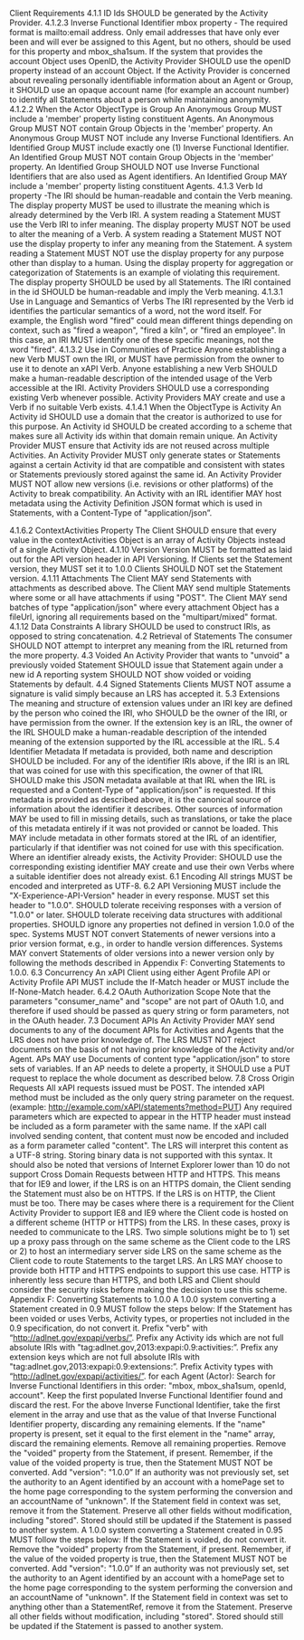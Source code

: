 Client Requirements
4.1.1 ID
Ids SHOULD be generated by the Activity Provider.
4.1.2.3 Inverse Functional Identifier
mbox property - The required format is mailto:email address. Only email addresses that have only ever been and will ever be assigned to this Agent, but no others, should be used for this property and mbox_sha1sum.
If the system that provides the account Object uses OpenID, the Activity Provider SHOULD use the openID property instead of an account Object.
If the Activity Provider is concerned about revealing personally identifiable information about an Agent or Group, it SHOULD use an opaque account name (for example an account number) to identify all Statements about a person while maintaining anonymity.
4.1.2.2 When the Actor ObjectType is Group
An Anonymous Group MUST include a 'member' property listing constituent Agents.
An Anonymous Group MUST NOT contain Group Objects in the 'member' property.
An Anonymous Group MUST NOT include any Inverse Functional Identifiers.
An Identified Group MUST include exactly one (1) Inverse Functional Identifier.
An Identified Group MUST NOT contain Group Objects in the 'member' property.
An Identified Group SHOULD NOT use Inverse Functional Identifiers that are also used as Agent identifiers.
An Identified Group MAY include a 'member' property listing constituent Agents.
4.1.3 Verb
Id property -The IRI should be human-readable and contain the Verb meaning. 
The display property MUST be used to illustrate the meaning which is already determined by the Verb IRI.
A system reading a Statement MUST use the Verb IRI to infer meaning.
The display property MUST NOT be used to alter the meaning of a Verb.
A system reading a Statement MUST NOT use the display property to infer any meaning from the Statement.
A system reading a Statement MUST NOT use the display property for any purpose other than display to a human. Using the display property for aggregation or categorization of Statements is an example of violating this requirement.
The display property SHOULD be used by all Statements.
The IRI contained in the id SHOULD be human-readable and imply the Verb meaning.
4.1.3.1 Use in Language and Semantics of Verbs
The IRI represented by the Verb id identifies the particular semantics of a word, not the word itself. For example, the English word "fired" could mean different things depending on context, such as "fired a weapon", "fired a kiln", or "fired an employee". In this case, an IRI MUST identify one of these specific meanings, not the word "fired".
4.1.3.2 Use in Communities of Practice
Anyone establishing a new Verb MUST own the IRI, or MUST have permission from the owner to use it to denote an xAPI Verb.
Anyone establishing a new Verb SHOULD make a human-readable description of the intended usage of the Verb accessible at the IRI.
Activity Providers SHOULD use a corresponding existing Verb whenever possible.
Activity Providers MAY create and use a Verb if no suitable Verb exists.
4.1.4.1 When the ObjectType is Activity
An Activity id SHOULD use a domain that the creator is authorized to use for this purpose.
An Activity id SHOULD be created according to a scheme that makes sure all Activity ids within that domain remain unique.
An Activity Provider MUST ensure that Activity ids are not reused across multiple Activities.
An Activity Provider MUST only generate states or Statements against a certain Activity id that are compatible and consistent with states or Statements previously stored against the same id.
An Activity Provider MUST NOT allow new versions (i.e. revisions or other platforms) of the Activity to break compatibility.
An Activity with an IRL identifier MAY host metadata using the Activity Definition JSON format which is used in Statements, with a Content-Type of "application/json”.

4.1.6.2 ContextActivities Property
The Client SHOULD ensure that every value in the contextActivities Object is an array of Activity Objects instead of a single Activity Object.
4.1.10 Version
Version MUST be formatted as laid out for the API version header in API Versioning.
If Clients set the Statement version, they MUST set it to 1.0.0
Clients SHOULD NOT set the Statement version.
4.1.11 Attachments
The Client MAY send Statements with attachments as described above.
The Client MAY send multiple Statements where some or all have attachments if using "POST".
The Client MAY send batches of type "application/json" where every attachment Object has a fileUrl, ignoring all requirements based on the "multipart/mixed" format.
4.1.12 Data Constraints
A library SHOULD be used to construct IRIs, as opposed to string concatenation.
4.2 Retrieval of Statements
The consumer SHOULD NOT attempt to interpret any meaning from the IRL returned from the more property.
4.3 Voided
An Activity Provider that wants to "unvoid" a previously voided Statement SHOULD issue that Statement again under a new id
A reporting system SHOULD NOT show voided or voiding Statements by default.
4.4 Signed Statements
Clients MUST NOT assume a signature is valid simply because an LRS has accepted it.
5.3 Extensions
The meaning and structure of extension values under an IRI key are defined by the person who coined the IRI, who SHOULD be the owner of the IRI, or have permission from the owner.
 If the extension key is an IRL, the owner of the IRL SHOULD make a human-readable description of the intended meaning of the extension supported by the IRL accessible at the IRL.
5.4 Identifier Metadata
If metadata is provided, both name and description SHOULD be included.
For any of the identifier IRIs above, if the IRI is an IRL that was coined for use with this specification, the owner of that IRL SHOULD make this JSON metadata available at that IRL when the IRL is requested and a Content-Type of "application/json" is requested.
If this metadata is provided as described above, it is the canonical source of information about the identifier it describes.
Other sources of information MAY be used to fill in missing details, such as translations, or take the place of this metadata entirely if it was not provided or cannot be loaded. This MAY include metadata in other formats stored at the IRL of an identifier, particularly if that identifier was not coined for use with this specification.
Where an identifier already exists, the Activity Provider:
SHOULD use the corresponding existing identifier
MAY create and use their own Verbs where a suitable identifier does not already exist.
6.1 Encoding
All strings MUST be encoded and interpreted as UTF-8.
6.2 API Versioning
MUST include the "X-Experience-API-Version" header in every response.
MUST set this header to "1.0.0".
SHOULD tolerate receiving responses with a version of "1.0.0" or later.
SHOULD tolerate receiving data structures with additional properties.
SHOULD ignore any properties not defined in version 1.0.0 of the spec.
Systems MUST NOT convert Statements of newer versions into a prior version format, e.g., in order to handle version differences.
Systems MAY convert Statements of older versions into a newer version only by following the methods described in Appendix F: Converting Statements to 1.0.0.
6.3 Concurrency
An xAPI Client using either Agent Profile API or Activity Profile API MUST include the If-Match header or MUST include the If-None-Match header.
6.4.2 OAuth Authorization Scope
Note that the parameters "consumer_name" and "scope" are not part of OAuth 1.0, and therefore if used should be passed as query string or form parameters, not in the OAuth header.
7.3 Document APIs
An Activity Provider MAY send documents to any of the document APIs for Activities and Agents that the LRS does not have prior knowledge of. The LRS MUST NOT reject documents on the basis of not having prior knowledge of the Activity and/or Agent.
APs MAY use Documents of content type "application/json" to store sets of variables.
If an AP needs to delete a property, it SHOULD use a PUT request to replace the whole document as described below.
7.8 Cross Origin Requests
All xAPI requests issued must be POST. The intended xAPI method must be included as the only query string parameter on the request. (example: http://example.com/xAPI/statements?method=PUT)
Any required parameters which are expected to appear in the HTTP header must instead be included as a form parameter with the same name.
 If the xAPI call involved sending content, that content must now be encoded and included as a form parameter called "content". The LRS will interpret this content as a UTF-8 string. Storing binary data is not supported with this syntax.
It should also be noted that versions of Internet Explorer lower than 10 do not support Cross Domain Requests between HTTP and HTTPS. This means that for IE9 and lower, if the LRS is on an HTTPS domain, the Client sending the Statement must also be on HTTPS. If the LRS is on HTTP, the Client must be too.
There may be cases where there is a requirement for the Client Activity Provider to support IE8 and IE9 where the Client code is hosted on a different scheme (HTTP or HTTPS) from the LRS. In these cases, proxy is needed to communicate to the LRS. Two simple solutions might be to 1) set up a proxy pass through on the same scheme as the Client code to the LRS or 2) to host an intermediary server side LRS on the same scheme as the Client code to route Statements to the target LRS. An LRS MAY choose to provide both HTTP and HTTPS endpoints to support this use case. HTTP is inherently less secure than HTTPS, and both LRS and Client should consider the security risks before making the decision to use this scheme.
Appendix F: Converting Statements to 1.0.0
A 1.0.0 system converting a Statement created in 0.9 MUST follow the steps below:
If the Statement has been voided or uses Verbs, Activity types, or properties not included in the 0.9 specification, do not convert it.
Prefix "verb" with “http://adlnet.gov/expapi/verbs/”.
Prefix any Activity ids which are not full absolute IRIs with "tag:adlnet.gov,2013:expapi:0.9:activities:”.
Prefix any extension keys which are not full absolute IRIs with "tag:adlnet.gov,2013:expapi:0.9:extensions:”.
Prefix Activity types with “http://adlnet.gov/expapi/activities/”.
for each Agent (Actor):
Search for Inverse Functional Identifiers in this order: "mbox, mbox_sha1sum, openId, account". Keep the first populated Inverse Functional Identifier found and discard the rest.
For the above Inverse Functional Identifier, take the first element in the array and use that as the value of that Inverse Functional Identifier property, discarding any remaining elements.
If the "name" property is present, set it equal to the first element in the "name" array, discard the remaining elements.
Remove all remaining properties.
Remove the "voided" property from the Statement, if present. Remember, if the value of the voided property is true, then the Statement MUST NOT be converted.
Add "version": "1.0.0”
If an authority was not previously set, set the authority to an Agent identified by an account with a homePage set to the home page corresponding to the system performing the conversion and an accountName of "unknown".
If the Statement field in context was set, remove it from the Statement.
Preserve all other fields without modification, including "stored". Stored should still be updated if the Statement is passed to another system.
A 1.0.0 system converting a Statement created in 0.95 MUST follow the steps below:
If the Statement is voided, do not convert it.
Remove the "voided" property from the Statement, if present. Remember, if the value of the voided property is true, then the Statement MUST NOT be converted.
Add "version": "1.0.0”
If an authority was not previously set, set the authority to an Agent identified by an account with a homePage set to the home page corresponding to the system performing the conversion and an accountName of "unknown".
If the Statement field in context was set to anything other than a StatementRef, remove it from the Statement.
Preserve all other fields without modification, including "stored". Stored should still be updated if the Statement is passed to another system.

